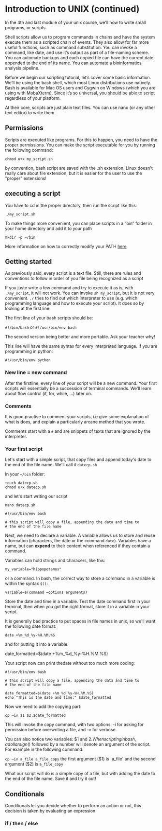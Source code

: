 # Introduction to UNIX (continued)

In the 4th and last module of your unix course, we'll how to write small programs, or scripts.

Shell scripts allow us to program commands in chains and have the system execute them as a scripted chain of events. They also allow for far more useful functions, such as command substitution. You can invoke a command, like date, and use it’s output as part of a file-naming scheme. You can automate backups and each copied file can have the current date appended to the end of its name. You can automate a bioinformatics analysis pipeline.

Before we begin our scripting tutorial, let’s cover some basic information. We’ll be using the bash shell, which most Linux distributions use natively. Bash is available for Mac OS users and Cygwin on Windows (which you are using with MobaXterm). Since it’s so universal, you should be able to script regardless of your platform.

At their core, scripts are just plain text files. You can use nano (or any other text editor) to write them.

## Permissions

Scripts are executed like programs. For this to happen, you need to have the proper permissions.
You can make the script executable for you by running the following command:

`chmod u+x my_script.sh`

by convention, bash script are saved with the .sh extension. Linux doesn't really care about file extension, but it is easier for the user to use the "proper" extensions!

## executing a script

You have to cd in the proper directory, then run the script like this:

`./my_script.sh`

To make things more convenient, you can place scripts in a “bin” folder in your home directory and add it to your path

`mkdir -p ~/bin`

More information on how to correctly modify your PATH [here](http://unix.stackexchange.com/a/26059)

## Getting started

As previously said, every script is a text file. Still, there are rules and conventions to follow in order of you file being recognized as a script

If you juste write a few command and try to execute it as is, with `./my_script`, it will not work. You can invoke `sh my_script`, but it is not very convenient.
`./` tries to find out which interpreter to use (e.g. which programming language and how to execute your script). It does so by looking at the first line:

The first line of your bash scripts should be:

`#!/bin/bash` or `#!/usr/bin/env bash`

The second version being better and more portable. Ask your teacher why!

This line will have the same syntax for every interpreted language. If you are programming in python:

`#!/usr/bin/env python`

### New line = new command

After the firstline, every line of your script will be a new command. Your first scripts will essentially be a succession of terminal commands. We'll learn about flow control (if, for, while, ...) later on.

### Comments

It is good practise to comment your scripts, i.e give some explanation of what is does, and explain a particularly arcane method that you wrote.

Comments start with a `#` and are snippets of texts that are ignored by the interpreter.

### Your first script

Let's start with a simple script, that copy files and append today's date to the end of the file name. We'll call it `datecp.sh`

In your `~/bin` folder:

```
touch datecp.sh
chmod u+x datecp.sh
```

and let's start writing our script

`nano datecp.sh`

```
#!/usr/bin/env bash

# this script will copy a file, appending the data and time to
# the end of the file name

```

Next, we need to declare a variable. A variable allows us to store and reuse information (characters, the date or the command `date`). Variables have a name, but can **expend** to their content when referenced if they contain a command.

Variables can hold strings and characers, like this:

`my_variable="hippopotamus"`

or a command. In bash, the correct way to store a command in a variable is within the syntax `$()`:

`variable=$(command –options arguments)`

Store the date and time in a variable. Test the date command first in your terminal, then when you got the right format, store it in a variable in your script.

It is generally bad practice to put spaces in file names in unix, so we'll want the following date format:

`date +%m_%d_%y-%H.%M.%S`

and for putting it into a variable:

date_formatted=$(date +%m_%d_%y-%H.%M.%S)

Your script now can print thedate without too much more coding:

```
#!/usr/bin/env bash

# this script will copy a file, appending the data and time to
# the end of the file name

date_formatted=$(date +%m_%d_%y-%H.%M.%S)
echo "This is the date and time:" $date_formatted

```

Now we need to add the copying part:

`cp –iv $1 $2.$date_formatted`

This will invoke the copy command, with two options: -i for asking for permission before overwriting a file, and -v for verbose.

You can also notice two variables: $1 and $2. When scripting in bash, a dollar sign ($) followed by a number will denote an argument of the script. For example in the following command:

`cp –iv a_file a_file_copy` the first argument ($1) is `a_file` and the second argument ($2) is `a_file_copy`

What our script will do is a simple copy of a file, but with adding the date to the end of the file name. Save it and try it out!

## Conditionals

Conditionals let you decide whether to perform an action or not, this decision is taken by evaluating an expression.

### if / then / else
